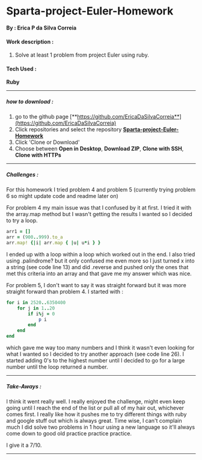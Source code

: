 # Sparta-project-Euler-Homework

**By : Erica P da Silva Correia**

#### Work description :

1. Solve at least 1 problem from project Euler using ruby.

#### Tech Used :
**Ruby**

-----
##### how to download :


1. go to the github page [**https://github.com/EricaDaSilvaCorreia**](https://github.com/EricaDaSilvaCorreia)
2. Click repositories and select the repository [**Sparta-project-Euler-Homework**](https://github.com/EricaDaSilvaCorreia/Sparta-project-Euler-Homework)
3. Click 'Clone or Download'
4. Choose between **Open in Desktop**, **Download ZIP**, **Clone with SSH**, **Clone with HTTPs**

-----


##### Challenges :

For this homework I tried problem 4 and problem 5 (currently trying problem 6 so might update code and readme later on)

For problem 4 my main issue was that I confused by it at first. I tried it with the array.map method but I wasn't getting the results I wanted so I decided to try a loop.

~~~Ruby
arr1 = []
arr = (900..999).to_a
arr.map! {|i| arr.map { |u| u*i } }
~~~

I ended up with a loop within a loop which worked out in the end. I also tried using .palindrome? but it only confused me even more so I just turned x into a string (see code line 13) and did .reverse and pushed only the ones that met this criteria into an array and that gave me my answer which was nice.


For problem 5, I don't want to say it was straight forward but it was more straight forward than problem 4. I started with :

~~~Ruby
for i in 2520..6350400 
	for j in 1..20
		if i%j = 0
			p i 
		end
	end
end
~~~

which gave me way too many numbers and I think it wasn't even looking for what I wanted so I decided to try another approach (see code line 26). I started adding 0's to the highest number until I decided to go for a large number until the loop returned a number.

-----

##### Take-Aways :

I think it went really well. I really enjoyed the challenge, might even keep going until I reach the end of the list or pull all of my hair out, whichever comes first. I really like how it pushes me to try different things with ruby and google stuff out which is always great. Time wise, I can't complain much I did solve two problems in 1 hour using a new language so it'll always come down to good old practice practice practice.

I give it a 7/10.

-----


